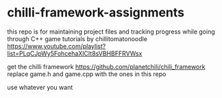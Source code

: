 # chilli-framework-assignments

this repo is for maintaining project files and tracking progress while going through C++ game tutorials by chillitomatonoodle
https://www.youtube.com/playlist?list=PLqCJpWy5FohcehaXlCIt8sVBHBFFRVWsx

get the chilli framework https://github.com/planetchili/chili_framework
replace game.h and game.cpp with the ones in this repo

use whatever you want
